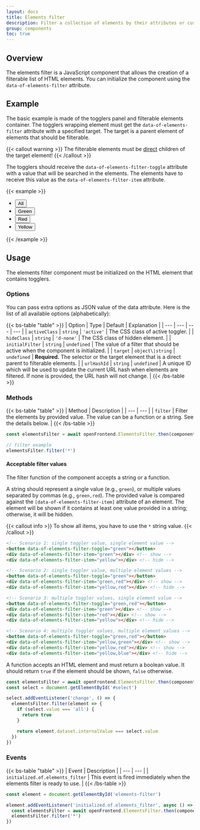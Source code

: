 ```yaml
---
layout: docs
title: Elements filter
description: Filter a collection of elements by their attributes or custom logic.
group: components
toc: true
---
```


## Overview

The elements filter is a JavaScript component that allows the creation of a filterable list of HTML elements. You can initialize the component using the `data-of-elements-filter` attribute.

## Example

The basic example is made of the togglers panel and filterable elements container. The togglers wrapping element must get the `data-of-elements-filter` attribute with a specified target. The target is a parent element of elements that should be filterable.

{{< callout warning >}}
The filterable elements must be <u>direct</u> children of the target element!
{{< /callout >}}

The togglers should receive the `data-of-elements-filter-toggle` attribute with a value that will be searched in the elements. The elements have to receive this value as the `data-of-elements-filter-item` attribute.

{{< example >}}
<ul class="nav nav-pills mb-5" data-of-elements-filter='{ "target": "#single-example" }'>
  <li class="nav-item">
    <button class="nav-link active" data-of-elements-filter-toggle="*">All</button>
  </li>
  <li class="nav-item">
    <button class="nav-link" data-of-elements-filter-toggle="green">Green</button>
  </li>
  <li class="nav-item">
    <button class="nav-link" data-of-elements-filter-toggle="red">Red</button>
  </li>
  <li class="nav-item">
    <button class="nav-link" data-of-elements-filter-toggle="yellow">Yellow</button>
  </li>
</ul>

<div id="single-example" class="row gy-3">
  <div class="col-md-2" data-of-elements-filter-item="green">
    <div class="ratio ratio-1x1 rounded-5 bg-success"></div>
  </div>
  <div class="col-md-2" data-of-elements-filter-item="green">
    <div class="ratio ratio-1x1 rounded-5 bg-success"></div>
  </div>
  <div class="col-md-2" data-of-elements-filter-item="red">
    <div class="ratio ratio-1x1 rounded-5 bg-danger"></div>
  </div>
  <div class="col-md-2" data-of-elements-filter-item="yellow">
    <div class="ratio ratio-1x1 rounded-5 bg-warning"></div>
  </div>
  <div class="col-md-2" data-of-elements-filter-item="green">
    <div class="ratio ratio-1x1 rounded-5 bg-success"></div>
  </div>
  <div class="col-md-2" data-of-elements-filter-item="yellow">
    <div class="ratio ratio-1x1 rounded-5 bg-warning"></div>
  </div>
  <div class="col-md-2" data-of-elements-filter-item="red">
    <div class="ratio ratio-1x1 rounded-5 bg-danger"></div>
  </div>
  <div class="col-md-2" data-of-elements-filter-item="yellow">
    <div class="ratio ratio-1x1 rounded-5 bg-warning"></div>
  </div>
  <div class="col-md-2" data-of-elements-filter-item="green">
    <div class="ratio ratio-1x1 rounded-5 bg-success"></div>
  </div>
  <div class="col-md-2" data-of-elements-filter-item="red">
    <div class="ratio ratio-1x1 rounded-5 bg-danger"></div>
  </div>
  <div class="col-md-2" data-of-elements-filter-item="green">
    <div class="ratio ratio-1x1 rounded-5 bg-success"></div>
  </div>
  <div class="col-md-2" data-of-elements-filter-item="red">
    <div class="ratio ratio-1x1 rounded-5 bg-danger"></div>
  </div>
</div>
{{< /example >}}

## Usage

The elements filter component must be initialized on the HTML element that contains togglers.

### Options

You can pass extra options as JSON value of the data attribute. Here is the list of all available options (alphabetically):

{{< bs-table "table" >}}
| Option | Type | Default | Explanation |
| --- | --- | --- | --- |
| `activeClass` | `string` | `'active'` | The CSS class of active toggler. |
| `hideClass` | `string` | `'d-none'` | The CSS class of hidden element. |
| `initialFilter` | `string` | `undefined` | The value of a filter that should be active when the component is initialized. |
| `target` | `object\|string` | `undefined` | **Required.** The selector or the target element that is a direct parent to filterable elements. |
| `urlHashId` | `string` | `undefined` | A unique ID which will be used to update the current URL hash when elements are filtered. If none is provided, the URL hash will not change. |
{{< /bs-table >}}

### Methods

{{< bs-table "table" >}}
| Method | Description |
| --- | --- |
| `filter` | Filter the elements by provided value. The value can be a function or a string. See the details below. |
{{< /bs-table >}}

```js
const elementsFilter = await openFrontend.ElementsFilter.then(component => component.getInstance('#example')) // Returns a Bootstrap elements filter instance

// filter example
elementsFilter.filter('*')
```

#### Acceptable filter values

The filter function of the component accepts a string or a function.

A string should represent a single value (e.g., `green`), or multiple values separated by commas (e.g., `green,red`). The provided value is compared against the `[data-of-elements-filter-item]` attribute of an element. The element will be shown if it contains at least one value provided in a string; otherwise, it will be hidden.

{{< callout info >}}
To show all items, you have to use the `*` string value.
{{< /callout >}}

```html
<!-- Scenario 1: single toggler value, single element value -->
<button data-of-elements-filter-toggle="green"></button>
<div data-of-elements-filter-item="green"></div> <!-- show -->
<div data-of-elements-filter-item="yellow"></div> <!-- hide -->

<!-- Scenario 2: single toggler value, multiple element values -->
<button data-of-elements-filter-toggle="green"></button>
<div data-of-elements-filter-item="green,red"></div> <!-- show -->
<div data-of-elements-filter-item="yellow,red"></div> <!-- hide -->

<!-- Scenario 3: multiple toggler values, single element value -->
<button data-of-elements-filter-toggle="green,red"></button>
<div data-of-elements-filter-item="green"></div> <!-- show -->
<div data-of-elements-filter-item="red"></div> <!-- show -->
<div data-of-elements-filter-item="yellow"></div> <!-- hide -->

<!-- Scenario 4: multiple toggler values, multiple element values -->
<button data-of-elements-filter-toggle="green,red"></button>
<div data-of-elements-filter-item="yellow,green"></div> <!-- show -->
<div data-of-elements-filter-item="yellow,red"></div> <!-- show -->
<div data-of-elements-filter-item="yellow,blue"></div> <!-- hide -->
```

A function accepts an HTML element and must return a boolean value. It should return `true` if the element should be shown, `false` otherwise.

```js
const elementsFilter = await openFrontend.ElementsFilter.then(component => component.getInstance('#example'))
const select = document.getElementById('#select')

select.addEventListener('change', () => {
  elementsFilter.filter(element => {
    if (select.value === 'all') {
      return true
    }

    return element.dataset.internalValue === select.value
  })
})
```

### Events

{{< bs-table "table" >}}
| Event | Description |
| --- | --- |
| `initialized.of.elements_filter` | This event is fired immediately when the elements filter is ready to use. |
{{< /bs-table >}}

```js
const element = document.getElementById('elements-filter')

element.addEventListener('initialized.of.elements_filter', async () => {
  const elementsFilter = await openFrontend.ElementsFilter.then(component => component.getInstance(element))
  elementsFilter.filter('*')
})
```
